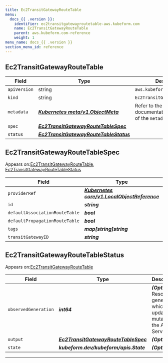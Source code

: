 ```yaml
---
title: Ec2TransitGatewayRouteTable
menu:
  docs_{{ .version }}:
    identifier: ec2transitgatewayroutetable-aws.kubeform.com
    name: Ec2TransitGatewayRouteTable
    parent: aws.kubeform.com-reference
    weight: 1
menu_name: docs_{{ .version }}
section_menu_id: reference
---
```


## Ec2TransitGatewayRouteTable
| Field | Type | Description |
| ------ | ----- | ----------- |
| `apiVersion` | string | `aws.kubeform.com/v1alpha1` |
|    `kind` | string | `Ec2TransitGatewayRouteTable` |
| `metadata` | ***[Kubernetes meta/v1.ObjectMeta](https://kubernetes.io/docs/reference/generated/kubernetes-api/v1.13/#objectmeta-v1-meta)***|Refer to the Kubernetes API documentation for the fields of the `metadata` field.|
| `spec` | ***[Ec2TransitGatewayRouteTableSpec](#Ec2TransitGatewayRouteTableSpec)***||
| `status` | ***[Ec2TransitGatewayRouteTableStatus](#Ec2TransitGatewayRouteTableStatus)***||
## Ec2TransitGatewayRouteTableSpec

Appears on:[Ec2TransitGatewayRouteTable](#Ec2TransitGatewayRouteTable), [Ec2TransitGatewayRouteTableStatus](#Ec2TransitGatewayRouteTableStatus)

| Field | Type | Description |
| ------ | ----- | ----------- |
| `providerRef` | ***[Kubernetes core/v1.LocalObjectReference](https://kubernetes.io/docs/reference/generated/kubernetes-api/v1.13/#localobjectreference-v1-core)***||
| `id` | ***string***||
| `defaultAssociationRouteTable` | ***bool***| ***(Optional)*** |
| `defaultPropagationRouteTable` | ***bool***| ***(Optional)*** |
| `tags` | ***map[string]string***| ***(Optional)*** |
| `transitGatewayID` | ***string***||
## Ec2TransitGatewayRouteTableStatus

Appears on:[Ec2TransitGatewayRouteTable](#Ec2TransitGatewayRouteTable)

| Field | Type | Description |
| ------ | ----- | ----------- |
| `observedGeneration` | ***int64***| ***(Optional)*** Resource generation, which is updated on mutation by the API Server.|
| `output` | ***[Ec2TransitGatewayRouteTableSpec](#Ec2TransitGatewayRouteTableSpec)***| ***(Optional)*** |
| `state` | ***kubeform.dev/kubeform/apis.State***| ***(Optional)*** |
---
